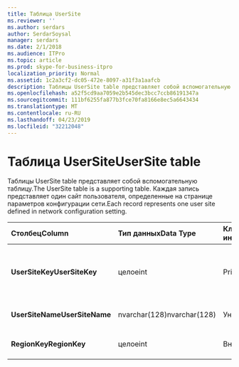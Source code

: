 ```yaml
---
title: Таблица UserSite
ms.reviewer: ''
ms.author: serdars
author: SerdarSoysal
manager: serdars
ms.date: 2/1/2018
ms.audience: ITPro
ms.topic: article
ms.prod: skype-for-business-itpro
localization_priority: Normal
ms.assetid: 1c2a3cf2-dc05-472e-8097-a31f3a1aafcb
description: Таблицы UserSite table представляет собой вспомогательную таблицу. Каждая запись представляет один сайт пользователя, определенные на странице параметров конфигурации сети.
ms.openlocfilehash: a52f5cd9aa7059e2b545dec3bcc7ccb86191347a
ms.sourcegitcommit: 111bf6255fa877b3fce70fa8166e8ec5a6643434
ms.translationtype: MT
ms.contentlocale: ru-RU
ms.lasthandoff: 04/23/2019
ms.locfileid: "32212048"
---
```

# <a name="usersite-table"></a><span data-ttu-id="e3b87-104">Таблица UserSite</span><span class="sxs-lookup"><span data-stu-id="e3b87-104">UserSite table</span></span>
 
<span data-ttu-id="e3b87-105">Таблицы UserSite table представляет собой вспомогательную таблицу.</span><span class="sxs-lookup"><span data-stu-id="e3b87-105">The UserSite table is a supporting table.</span></span> <span data-ttu-id="e3b87-106">Каждая запись представляет один сайт пользователя, определенные на странице параметров конфигурации сети.</span><span class="sxs-lookup"><span data-stu-id="e3b87-106">Each record represents one user site defined in network configuration setting.</span></span>
  
|<span data-ttu-id="e3b87-107">**Столбец**</span><span class="sxs-lookup"><span data-stu-id="e3b87-107">**Column**</span></span>|<span data-ttu-id="e3b87-108">**Тип данных**</span><span class="sxs-lookup"><span data-stu-id="e3b87-108">**Data Type**</span></span>|<span data-ttu-id="e3b87-109">**Ключ/индекс**</span><span class="sxs-lookup"><span data-stu-id="e3b87-109">**Key/Index**</span></span>|<span data-ttu-id="e3b87-110">**Сведения**</span><span class="sxs-lookup"><span data-stu-id="e3b87-110">**Details**</span></span>|
|:-----|:-----|:-----|:-----|
|<span data-ttu-id="e3b87-111">**UserSiteKey**</span><span class="sxs-lookup"><span data-stu-id="e3b87-111">**UserSiteKey**</span></span> <br/> |<span data-ttu-id="e3b87-112">целое</span><span class="sxs-lookup"><span data-stu-id="e3b87-112">int</span></span>  <br/> |<span data-ttu-id="e3b87-113">Primary</span><span class="sxs-lookup"><span data-stu-id="e3b87-113">Primary</span></span>  <br/> |<span data-ttu-id="e3b87-114">Уникальный номер, идентифицирующий сайт пользователя.</span><span class="sxs-lookup"><span data-stu-id="e3b87-114">Unique number identifying the user site.</span></span>  <br/> |
|<span data-ttu-id="e3b87-115">**UserSiteName**</span><span class="sxs-lookup"><span data-stu-id="e3b87-115">**UserSiteName**</span></span> <br/> |<span data-ttu-id="e3b87-116">nvarchar(128)</span><span class="sxs-lookup"><span data-stu-id="e3b87-116">nvarchar(128)</span></span>  <br/> |<span data-ttu-id="e3b87-117">Уникальный</span><span class="sxs-lookup"><span data-stu-id="e3b87-117">Unique</span></span>  <br/> |<span data-ttu-id="e3b87-118">Имя сайта пользователя.</span><span class="sxs-lookup"><span data-stu-id="e3b87-118">User site's name.</span></span>  <br/> |
|<span data-ttu-id="e3b87-119">**RegionKey**</span><span class="sxs-lookup"><span data-stu-id="e3b87-119">**RegionKey**</span></span> <br/> |<span data-ttu-id="e3b87-120">целое</span><span class="sxs-lookup"><span data-stu-id="e3b87-120">int</span></span>  <br/> |<span data-ttu-id="e3b87-121">Внешний</span><span class="sxs-lookup"><span data-stu-id="e3b87-121">Foreign</span></span>  <br/> |<span data-ttu-id="e3b87-122">Ссылка из [Region table](region.md).</span><span class="sxs-lookup"><span data-stu-id="e3b87-122">Referenced from [Region table](region.md).</span></span>  <br/> |
   

